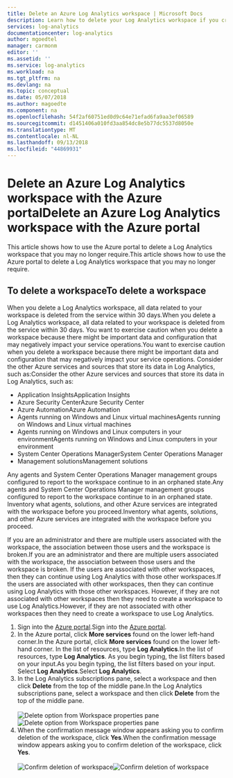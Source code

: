 ```yaml
---
title: Delete an Azure Log Analytics workspace | Microsoft Docs
description: Learn how to delete your Log Analytics workspace if you created one in a personal subscription or restructure your workspace model.
services: log-analytics
documentationcenter: log-analytics
author: mgoedtel
manager: carmonm
editor: ''
ms.assetid: ''
ms.service: log-analytics
ms.workload: na
ms.tgt_pltfrm: na
ms.devlang: na
ms.topic: conceptual
ms.date: 05/07/2018
ms.author: magoedte
ms.component: na
ms.openlocfilehash: 54f2af60751ed0d9c64e71efad6fa9aa3ef06589
ms.sourcegitcommit: d1451406a010fd3aa854dc8e5b77dc5537d8050e
ms.translationtype: MT
ms.contentlocale: nl-NL
ms.lasthandoff: 09/13/2018
ms.locfileid: "44869931"
---
```

# <a name="delete-an-azure-log-analytics-workspace-with-the-azure-portal"></a><span data-ttu-id="57df3-103">Delete an Azure Log Analytics workspace with the Azure portal</span><span class="sxs-lookup"><span data-stu-id="57df3-103">Delete an Azure Log Analytics workspace with the Azure portal</span></span>
<span data-ttu-id="57df3-104">This article shows how to use the Azure portal to delete a Log Analytics workspace that you may no longer require.</span><span class="sxs-lookup"><span data-stu-id="57df3-104">This article shows how to use the Azure portal to delete a Log Analytics workspace that you may no longer require.</span></span> 

## <a name="to-delete-a-workspace"></a><span data-ttu-id="57df3-105">To delete a workspace</span><span class="sxs-lookup"><span data-stu-id="57df3-105">To delete a workspace</span></span> 
<span data-ttu-id="57df3-106">When you delete a Log Analytics workspace, all data related to your workspace is deleted from the service within 30 days.</span><span class="sxs-lookup"><span data-stu-id="57df3-106">When you delete a Log Analytics workspace, all data related to your workspace is deleted from the service within 30 days.</span></span>  <span data-ttu-id="57df3-107">You want to exercise caution when you delete a workspace because there might be important data and configuration that may negatively impact your service operations.</span><span class="sxs-lookup"><span data-stu-id="57df3-107">You want to exercise caution when you delete a workspace because there might be important data and configuration that may negatively impact your service operations.</span></span> <span data-ttu-id="57df3-108">Consider the other Azure services and sources that store its data in Log Analytics, such as:</span><span class="sxs-lookup"><span data-stu-id="57df3-108">Consider the other Azure services and sources that store its data in Log Analytics, such as:</span></span>

* <span data-ttu-id="57df3-109">Application Insights</span><span class="sxs-lookup"><span data-stu-id="57df3-109">Application Insights</span></span>
* <span data-ttu-id="57df3-110">Azure Security Center</span><span class="sxs-lookup"><span data-stu-id="57df3-110">Azure Security Center</span></span>
* <span data-ttu-id="57df3-111">Azure Automation</span><span class="sxs-lookup"><span data-stu-id="57df3-111">Azure Automation</span></span>
* <span data-ttu-id="57df3-112">Agents running on Windows and Linux virtual machines</span><span class="sxs-lookup"><span data-stu-id="57df3-112">Agents running on Windows and Linux virtual machines</span></span>
* <span data-ttu-id="57df3-113">Agents running on Windows and Linux computers in your environment</span><span class="sxs-lookup"><span data-stu-id="57df3-113">Agents running on Windows and Linux computers in your environment</span></span>
* <span data-ttu-id="57df3-114">System Center Operations Manager</span><span class="sxs-lookup"><span data-stu-id="57df3-114">System Center Operations Manager</span></span>
* <span data-ttu-id="57df3-115">Management solutions</span><span class="sxs-lookup"><span data-stu-id="57df3-115">Management solutions</span></span> 

<span data-ttu-id="57df3-116">Any agents and System Center Operations Manager management groups configured to report to the workspace continue to in an orphaned state.</span><span class="sxs-lookup"><span data-stu-id="57df3-116">Any agents and System Center Operations Manager management groups configured to report to the workspace continue to in an orphaned state.</span></span>  <span data-ttu-id="57df3-117">Inventory what agents, solutions, and other Azure services are integrated with the workspace before you proceed.</span><span class="sxs-lookup"><span data-stu-id="57df3-117">Inventory what agents, solutions, and other Azure services are integrated with the workspace before you proceed.</span></span>   
 
<span data-ttu-id="57df3-118">If you are an administrator and there are multiple users associated with the workspace, the association between those users and the workspace is broken.</span><span class="sxs-lookup"><span data-stu-id="57df3-118">If you are an administrator and there are multiple users associated with the workspace, the association between those users and the workspace is broken.</span></span> <span data-ttu-id="57df3-119">If the users are associated with other workspaces, then they can continue using Log Analytics with those other workspaces.</span><span class="sxs-lookup"><span data-stu-id="57df3-119">If the users are associated with other workspaces, then they can continue using Log Analytics with those other workspaces.</span></span> <span data-ttu-id="57df3-120">However, if they are not associated with other workspaces then they need to create a workspace to use Log Analytics.</span><span class="sxs-lookup"><span data-stu-id="57df3-120">However, if they are not associated with other workspaces then they need to create a workspace to use Log Analytics.</span></span> 

1. <span data-ttu-id="57df3-121">Sign into the [Azure portal](http://portal.azure.com).</span><span class="sxs-lookup"><span data-stu-id="57df3-121">Sign into the [Azure portal](http://portal.azure.com).</span></span> 
2. <span data-ttu-id="57df3-122">In the Azure portal, click **More services** found on the lower left-hand corner.</span><span class="sxs-lookup"><span data-stu-id="57df3-122">In the Azure portal, click **More services** found on the lower left-hand corner.</span></span> <span data-ttu-id="57df3-123">In the list of resources, type **Log Analytics**.</span><span class="sxs-lookup"><span data-stu-id="57df3-123">In the list of resources, type **Log Analytics**.</span></span> <span data-ttu-id="57df3-124">As you begin typing, the list filters based on your input.</span><span class="sxs-lookup"><span data-stu-id="57df3-124">As you begin typing, the list filters based on your input.</span></span> <span data-ttu-id="57df3-125">Select **Log Analytics**.</span><span class="sxs-lookup"><span data-stu-id="57df3-125">Select **Log Analytics**.</span></span>
3. <span data-ttu-id="57df3-126">In the Log Analytics subscriptions pane, select a workspace and then click **Delete**  from the top of the middle pane.</span><span class="sxs-lookup"><span data-stu-id="57df3-126">In the Log Analytics subscriptions pane, select a workspace and then click **Delete**  from the top of the middle pane.</span></span><br><br> <span data-ttu-id="57df3-127">![Delete option from Workspace properties pane](media/log-analytics-manage-del-workspace/log-analytics-delete-workspace.png)</span><span class="sxs-lookup"><span data-stu-id="57df3-127">![Delete option from Workspace properties pane](media/log-analytics-manage-del-workspace/log-analytics-delete-workspace.png)</span></span><br>  
4. <span data-ttu-id="57df3-128">When the confirmation message window appears asking you to confirm deletion of the workspace, click **Yes**.</span><span class="sxs-lookup"><span data-stu-id="57df3-128">When the confirmation message window appears asking you to confirm deletion of the workspace, click **Yes**.</span></span><br><br> <span data-ttu-id="57df3-129">![Confirm deletion of workspace](media/log-analytics-manage-del-workspace/log-analytics-delete-workspace-confirm.png)</span><span class="sxs-lookup"><span data-stu-id="57df3-129">![Confirm deletion of workspace](media/log-analytics-manage-del-workspace/log-analytics-delete-workspace-confirm.png)</span></span>

